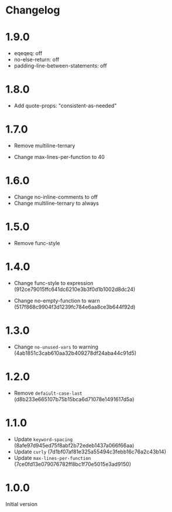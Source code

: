 # Changelog

# 1.9.0

- eqeqeq: off
- no-else-return: off
- padding-line-between-statements: off

# 1.8.0

- Add quote-props: "consistent-as-needed"

# 1.7.0

- Remove multiline-ternary

- Change max-lines-per-function to 40

# 1.6.0

- Change no-inline-comments to off
- Change multiline-ternary to always

# 1.5.0

- Remove func-style

# 1.4.0

- Change func-style to expression (912ce79015ffc641dc6210e3b3f0d1b1002d8dc24)

- Change no-empty-function to warn (517f868c9904f3d1239fc784e6aa8ce3b644f92d)

# 1.3.0

- Change `no-unused-vars` to warning (4ab1851c3cab610aa32b409278df24aba44c91d5)

# 1.2.0

- Remove `defaiult-case-last` (d8b233e665107b75b15bca6d71078e1491617d5a)

# 1.1.0

- Update `keyword-spacing` (8afe97d945ed75f8abf2b72edeb1437a066f66aa)
- Update `curly` (7d1bf07af81e325a55494c3febb16c76a2c43b14)
- Update `max-lines-per-function` (7ce0fd13e079076782ff8bc1f70e5015e3ad9150)

# 1.0.0

Initial version
